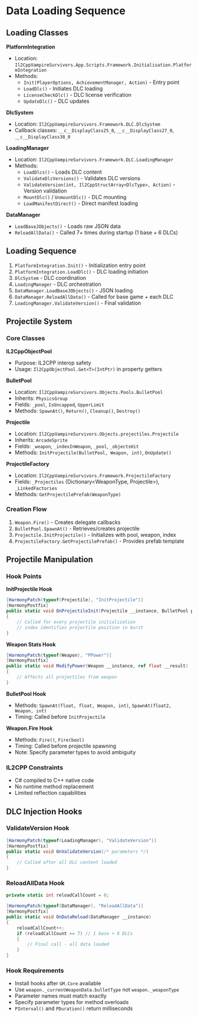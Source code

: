 # Data Loading Sequence

## Loading Classes

**PlatformIntegration**
- Location: `Il2CppVampireSurvivors.App.Scripts.Framework.Initialisation.PlatformIntegration`
- Methods:
  - `Init(PlayerOptions, AchievementManager, Action)` - Entry point
  - `LoadDlc()` - Initiates DLC loading
  - `LicenseCheckDlc()` - DLC license verification
  - `UpdateDlc()` - DLC updates

**DlcSystem**
- Location: `Il2CppVampireSurvivors.Framework.DLC.DlcSystem`
- Callback classes: `__c__DisplayClass25_0`, `__c__DisplayClass27_0`, `__c__DisplayClass38_0`

**LoadingManager**
- Location: `Il2CppVampireSurvivors.Framework.DLC.LoadingManager`
- Methods:
  - `LoadDlcs()` - Loads DLC content
  - `ValidateDlcVersions()` - Validates DLC versions
  - `ValidateVersion(int, Il2CppStructArray<DlcType>, Action)` - Version validation
  - `MountDlc()` / `UnmountDlc()` - DLC mounting
  - `LoadManifestDirect()` - Direct manifest loading

**DataManager**
- `LoadBaseJObjects()` - Loads raw JSON data
- `ReloadAllData()` - Called 7+ times during startup (1 base + 6 DLCs)

## Loading Sequence

1. `PlatformIntegration.Init()` - Initialization entry point
2. `PlatformIntegration.LoadDlc()` - DLC loading initiation
3. `DlcSystem` - DLC coordination
4. `LoadingManager` - DLC orchestration
5. `DataManager.LoadBaseJObjects()` - JSON loading
6. `DataManager.ReloadAllData()` - Called for base game + each DLC
7. `LoadingManager.ValidateVersion()` - Final validation

## Projectile System

### Core Classes

**IL2CppObjectPool**
- Purpose: IL2CPP interop safety
- Usage: `Il2CppObjectPool.Get<T>(IntPtr)` in property getters

**BulletPool**
- Location: `Il2CppVampireSurvivors.Objects.Pools.BulletPool`
- Inherits: `PhysicsGroup`
- Fields: `_pool`, `IsUncapped`, `UpperLimit`
- Methods: `SpawnAt()`, `Return()`, `Cleanup()`, `Destroy()`

**Projectile**
- Location: `Il2CppVampireSurvivors.Objects.projectiles.Projectile`
- Inherits: `ArcadeSprite`
- Fields: `_weapon`, `_indexInWeapon`, `_pool`, `_objectsHit`
- Methods: `InitProjectile(BulletPool, Weapon, int)`, `OnUpdate()`

**ProjectileFactory**
- Location: `Il2CppVampireSurvivors.Framework.ProjectileFactory`
- Fields: `_Projectiles` (Dictionary<WeaponType, Projectile>), `_LinkedFactories`
- Methods: `GetProjectilePrefab(WeaponType)`

### Creation Flow

1. `Weapon.Fire()` - Creates delegate callbacks
2. `BulletPool.SpawnAt()` - Retrieves/creates projectile
3. `Projectile.InitProjectile()` - Initializes with pool, weapon, index
4. `ProjectileFactory.GetProjectilePrefab()` - Provides prefab template

## Projectile Manipulation

### Hook Points

**InitProjectile Hook**
```csharp
[HarmonyPatch(typeof(Projectile), "InitProjectile")]
[HarmonyPostfix]
public static void OnProjectileInit(Projectile __instance, BulletPool pool, Weapon weapon, int index)
{
    // Called for every projectile initialization
    // index identifies projectile position in burst
}
```

**Weapon Stats Hook**
```csharp
[HarmonyPatch(typeof(Weapon), "PPower")]
[HarmonyPostfix]
public static void ModifyPower(Weapon __instance, ref float __result)
{
    // Affects all projectiles from weapon
}
```

**BulletPool Hook**
- Methods: `SpawnAt(float, float, Weapon, int)`, `SpawnAt(float2, Weapon, int)`
- Timing: Called before `InitProjectile`

**Weapon.Fire Hook**
- Methods: `Fire()`, `Fire(bool)`
- Timing: Called before projectile spawning
- Note: Specify parameter types to avoid ambiguity

### IL2CPP Constraints

- C# compiled to C++ native code
- No runtime method replacement
- Limited reflection capabilities

## DLC Injection Hooks

### ValidateVersion Hook
```csharp
[HarmonyPatch(typeof(LoadingManager), "ValidateVersion")]
[HarmonyPostfix]
public static void OnValidateVersion(/* parameters */)
{
    // Called after all DLC content loaded
}
```

### ReloadAllData Hook
```csharp
private static int reloadCallCount = 0;

[HarmonyPatch(typeof(DataManager), "ReloadAllData")]
[HarmonyPostfix]
public static void OnDataReload(DataManager __instance)
{
    reloadCallCount++;
    if (reloadCallCount >= 7) // 1 base + 6 DLCs
    {
        // Final call - all data loaded
    }
}
```

### Hook Requirements

- Install hooks after `GM.Core` available
- Use `weapon._currentWeaponData.bulletType` not `weapon._weaponType`
- Parameter names must match exactly
- Specify parameter types for method overloads
- `PInterval()` and `PDuration()` return milliseconds